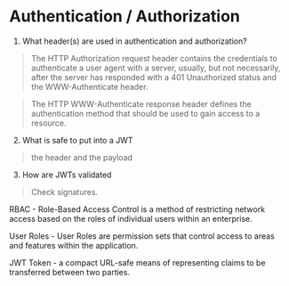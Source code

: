  # Authentication / Authorization

1. What header(s) are used in authentication and authorization?
> The HTTP Authorization request header contains the credentials to authenticate a user agent with a server, usually, but not necessarily, after the server has responded with a 401 Unauthorized status and the WWW-Authenticate header.

> The HTTP WWW-Authenticate response header defines the authentication method that should be used to gain access to a resource.

2. What is safe to put into a JWT
> the header and the payload

3. How are JWTs validated
> Check signatures.

RBAC - Role-Based Access Control is a method of restricting network access based on the roles of individual users within an enterprise.

User Roles - User Roles are permission sets that control access to areas and features within the application.

JWT Token - a compact URL-safe means of representing claims to be transferred between two parties.
